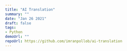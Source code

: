 ```yaml
---
title: "AI Translation"
summary: ""
date: "Jan 26 2021"
draft: false
tags:
- Python
demoUrl: ""
repoUrl: https://github.com/imranpollob/ai-translation
---
```


